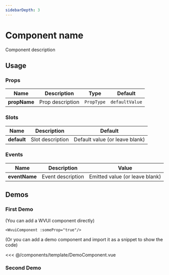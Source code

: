 ```yaml
---
sidebarDepth: 3
---
```


<script setup>
// Import components here.
import WvuiComponent from '../../src/components/wvui-component/WvuiComponent.vue';
import DemoComponent from './DemoComponent.vue';
</script>

# Component name

Component description

## Usage

### Props

| Name | Description | Type | Default |
| --- | --- | --- | --- |
| **propName** | Prop description | `PropType` | `defaultValue` |

### Slots

| Name | Description | Default |
| --- | --- | --- |
| **default** | Slot description | Default value (or leave blank) |

### Events

| Name | Description | Value |
| --- | --- | --- |
| **eventName** | Event description | Emitted value (or leave blank) |

## Demos

### First Demo

(You can add a WVUI component directly)
<WvuiComponent :someProp="true" />

```vue
<WvuiComponent :someProp="true"/>
```

(Or you can add a demo component and import it as a snippet to show the code)
<DemoComponent />

<<< @/components/template/DemoComponent.vue

### Second Demo
